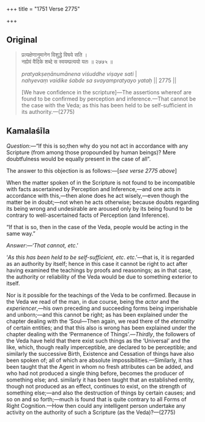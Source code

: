 +++
title = "1751 Verse 2775"

+++
## Original 
>
> प्रत्यक्षेणानुमानेन विशुद्धे विषये सति ।  
> नह्येवं वैदिके शब्दे स स्वयम्प्रत्ययो यतः ॥ २७७५ ॥ 
>
> *pratyakṣeṇānumānena viśuddhe viṣaye sati* \|  
> *nahyevaṃ vaidike śabde sa svayampratyayo yataḥ* \|\| 2775 \|\| 
>
> [We have confidence in the scripture]—The assertions whereof are found to be confirmed by perception and inference.—That cannot be the case with the Veda; as this has been held to be self-sufficient in its authority.—(2775)



## Kamalaśīla

*Question*:—“If this is so;then why do you not act in accordance with any Scripture (from among those propounded by human beings)? Mere doubtfulness would be equally present in the case of all”.

The answer to this objection is as follows:—[*see verse 2775 above*]

When the matter spoken of in the Scripture is not found to be incompatible with facts ascertained by Perception and Inference,—and one acts in accordance with this,—then alone does he act wisely,—even though the matter be in doubt;—not when he acts otherwise; because doubts regarding its being wrong and undesirable are aroused only by its being found to be contrary to well-ascertained facts of Perception (and Inference).

“If that is so, then in the case of the Veda, people would be acting in the same way.”

*Answer*:—‘*That cannot, etc*.’

‘*As this has been held to be self-sufficient, etc*. *etc*.’—that is, it is regarded as an authority by itself; hence in this case it cannot be right to act after having examined the teachings by proofs and reasonings; as in that case, the authority or reliability of the Veda would be due to something exterior to itself.

Nor is it possible for the teachings of the Veda to be confirmed. Because in the Veda we read of the man, in due course, being the *actor* and the *experiencer*,—his own preceding and succeeding forms being imperishable and unborn;—and this cannot be right; as has been explained under the chapter dealing with the ‘Soul—Then again, we read there of the *eternality* of certain entities; and that this also is wrong has been explained under the chapter dealing with the ‘Permanence of Things’.—*Thirdly*, the followers of the Veda have held that there exist such things as the ‘Universal’ and the like, which, though really imperceptible, are declared to be perceptible; and similarly the successive Birth, Existence and Cessation of things have also been spoken of; all of which are absolute impossibilities.—Similarly, it has been taught that the Agent in whom no fresh attributes can be added, and who had not produced a single thing before, becomes the producer of something else; and. similarly it has been taught that an established entity, though not produced as an effect, continues to exist, on the strength of something else;—and also the destruction of things by certain causes; and so on and so forth;—much is found that is quite contrary to all Forms of Right Cognition.—How then could any intelligent person undertake any activity on the authority of such a Scripture (as the Veda)?—(2775)


